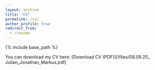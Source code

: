```yaml
---
layout: archive
title: "CV"
permalink: /cv/
author_profile: true
redirect_from:
  - /resume
---
```


{% include base_path %}

You can download my CV here: [Download CV (PDF)](/files/08.09.25_ Julian_Jonathan_Markus.pdf)  











